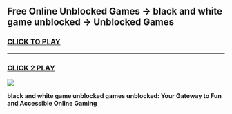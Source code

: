 
## Free Online Unblocked Games → black and white game unblocked → Unblocked Games
<h3>
<a href="https://premium.freeplayer.one?title=black_and_white_game_unblocked&ref=21F">CLICK TO PLAY</a></h3>
<hr>

<h3>
<a href="https://premium.freeplayer.one?title=black_and_white_game_unblocked&ref=21F">CLICK 2 PLAY</a>
  
</h3>

<a href="https://premium.freeplayer.one?title=black_and_white_game_unblocked&ref=21F/"><img src="https://clearcache.store/games.png"></a>


**black and white game unblocked games unblocked: Your Gateway to Fun and Accessible Online Gaming**
